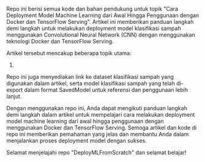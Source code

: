 Repo ini berisi semua kode dan bahan pendukung untuk topik "Cara Deployment Model Machine Learning dari Awal Hingga Penggunaan dengan Docker dan TensorFlow Serving". Artikel ini memberikan panduan langkah demi langkah untuk melakukan deployment model klasifikasi sampah menggunakan Convolutional Neural Network (CNN) dengan menggunakan teknologi Docker dan TensorFlow Serving.

Artikel tersebut mencakup beberapa topik utama:

1. 

Repo ini juga menyediakan link ke dataset klasifikasi sampah yang digunakan dalam artikel, serta model klasifikasi sampah yang telah di-export dalam format SavedModel untuk referensi dan penggunaan lebih lanjut.

Dengan menggunakan repo ini, Anda dapat mengikuti panduan langkah demi langkah dalam artikel untuk mempelajari cara melakukan deployment model machine learning dari awal hingga penggunaan dengan menggunakan Docker dan TensorFlow Serving. Semoga artikel dan kode di repo ini memberikan pemahaman yang jelas dan membantu Anda dalam menjalankan proses deployment model dengan sukses.

Selamat menjelajahi repo "DeployMLFromScratch" dan selamat belajar!
